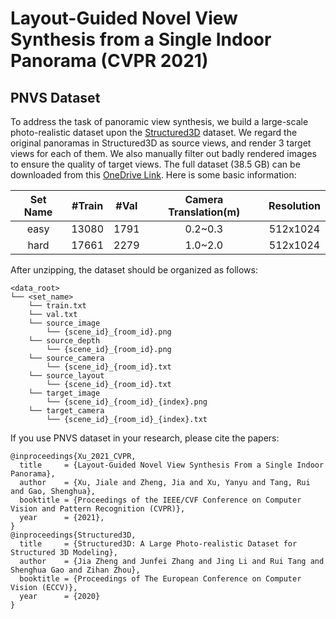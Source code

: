 # Layout-Guided Novel View Synthesis from a Single Indoor Panorama (CVPR 2021)

## PNVS Dataset
To address the task of panoramic view synthesis, we build a large-scale photo-realistic dataset upon the [Structured3D](https://structured3d-dataset.org/) dataset. We regard the original panoramas in Structured3D as source views, and render 3 target views for each of them. We also manually filter out badly rendered images to ensure the quality of target views. The full dataset (38.5 GB) can be downloaded from this [OneDrive Link](https://shanghaitecheducn-my.sharepoint.com/:u:/g/personal/xujl1_shanghaitech_edu_cn/EU5LNf55F0FEhxoML7eC10YBMdYRGrFqQvXcgrzUPUCJdA?e=ep2AJn). Here is some basic information:  

| Set Name | #Train | #Val | Camera Translation(m) | Resolution |
| :----------: | :----------: | :----------: | :----------: | :----------: |
| easy | 13080 | 1791 | 0.2~0.3 | 512x1024 |
| hard | 17661 | 2279 | 1.0~2.0 | 512x1024 |

After unzipping, the dataset should be organized as follows:

```
<data_root>
└── <set_name>
    └── train.txt
    └── val.txt
    └── source_image
        └── {scene_id}_{room_id}.png
    └── source_depth
        └── {scene_id}_{room_id}.png
    └── source_camera
        └── {scene_id}_{room_id}.txt
    └── source_layout
        └── {scene_id}_{room_id}.txt
    └── target_image
        └── {scene_id}_{room_id}_{index}.png
    └── target_camera
        └── {scene_id}_{room_id}_{index}.txt
```

If you use PNVS dataset in your research, please cite the papers:

```
@inproceedings{Xu_2021_CVPR,
  title     = {Layout-Guided Novel View Synthesis From a Single Indoor Panorama},
  author    = {Xu, Jiale and Zheng, Jia and Xu, Yanyu and Tang, Rui and Gao, Shenghua},
  booktitle = {Proceedings of the IEEE/CVF Conference on Computer Vision and Pattern Recognition (CVPR)},
  year      = {2021},
}
@inproceedings{Structured3D,
  title     = {Structured3D: A Large Photo-realistic Dataset for Structured 3D Modeling},
  author    = {Jia Zheng and Junfei Zhang and Jing Li and Rui Tang and Shenghua Gao and Zihan Zhou},
  booktitle = {Proceedings of The European Conference on Computer Vision (ECCV)},
  year      = {2020}
}
```
